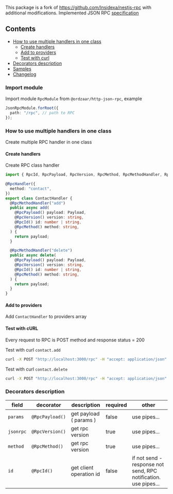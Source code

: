 This package is a fork of https://github.com/Insidexa/nestjs-rpc with additional modifications.
Implemented JSON RPC [specification](https://www.jsonrpc.org/specification)

## Contents

- [How to use multiple handlers in one class](#multi-handlers-in-class)
  - [Create handlers](#create-multiple-handlers)
  - [Add to providers](#add-multiple-handler-provider)
  - [Test with curl](#test-multiple-handler-curl)
- [Decorators description](#decorators-description)
- [Samples](#samples)
- [Changelog](#changelog)

### <a id="import-module"></a> Import module

Import module `RpcModule` from `@ordzaar/http-json-rpc`, example

```typescript
JsonRpcModule.forRoot({
  path: "/rpc", // path to RPC
});
```

### <a id="multi-handlers-in-class"></a> How to use multiple handlers in one class

Create multiple RPC handler in one class

#### <a id="create-multiple-handlers"></a> Create handlers

Create RPC class handler

```typescript
import { RpcId, RpcPayload, RpcVersion, RpcMethod, RpcMethodHandler, RpcHandler } from "@ordzaar/http-json-rpc";

@RpcHandler({
  method: "contact",
})
export class ContactHandler {
  @RpcMethodHandler("add")
  public async add(
    @RpcPayload() payload: Payload,
    @RpcVersion() version: string,
    @RpcId() id: number | string,
    @RpcMethod() method: string,
  ) {
    return payload;
  }

  @RpcMethodHandler("delete")
  public async delete(
    @RpcPayload() payload: Payload,
    @RpcVersion() version: string,
    @RpcId() id: number | string,
    @RpcMethod() method: string,
  ) {
    return payload;
  }
}
```

#### <a id="add-multiple-handler-provider"></a> Add to providers

Add `ContactHandler` to providers array

#### <a id="test-multiple-handler-curl"></a> Test with cURL

Every request to RPC is POST method and response status = 200

Test with curl `contact.add`

```bash
curl -X POST "http://localhost:3000/rpc" -H "accept: application/json" -H "Content-Type: application/json" -d '{"jsonrpc": "2.0", "method": "contact.add", "id": 2}'
```

Test with curl `contact.delete`

```bash
curl -X POST "http://localhost:3000/rpc" -H "accept: application/json" -H "Content-Type: application/json" -d '{"jsonrpc": "2.0", "method": "contact.delete", "id": 2}'
```

### Decorators description

| field     | decorator       | description             | required | other                                                           |
| --------- | --------------- | ----------------------- | -------- | --------------------------------------------------------------- |
| `params`  | `@RpcPayload()` | get payload ( params )  | false    | use pipes...                                                    |
| `jsonrpc` | `@RpcVersion()` | get rpc version         | true     | use pipes...                                                    |
| `method`  | `@RpcMethod()`  | get rpc version         | true     | use pipes...                                                    |
| `id`      | `@RpcId()`      | get client operation id | false    | if not send - response not send, RPC notification. use pipes... |
